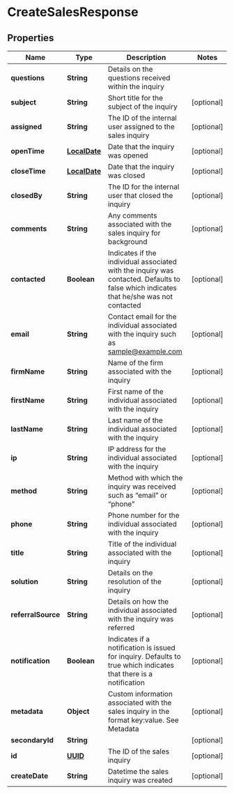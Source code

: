 
# CreateSalesResponse

## Properties
Name | Type | Description | Notes
------------ | ------------- | ------------- | -------------
**questions** | **String** | Details on the questions received within the inquiry | 
**subject** | **String** | Short title for the subject of the inquiry |  [optional]
**assigned** | **String** | The ID of the internal user assigned to the sales inquiry |  [optional]
**openTime** | [**LocalDate**](LocalDate.md) | Date that the inquiry was opened |  [optional]
**closeTime** | [**LocalDate**](LocalDate.md) | Date that the inquiry was closed |  [optional]
**closedBy** | **String** | The ID for the internal user that closed the inquiry |  [optional]
**comments** | **String** | Any comments associated with the sales inquiry for background |  [optional]
**contacted** | **Boolean** | Indicates if the individual associated with the inquiry was contacted. Defaults to false which indicates that he/she was not contacted |  [optional]
**email** | **String** | Contact email for the individual associated with the inquiry such as sample@example.com |  [optional]
**firmName** | **String** | Name of the firm associated with the inquiry |  [optional]
**firstName** | **String** | First name of the individual associated with the inquiry |  [optional]
**lastName** | **String** | Last name of the individual associated with the inquiry |  [optional]
**ip** | **String** | IP address for the individual associated with the inquiry |  [optional]
**method** | **String** | Method with which the inquiry was received such as “email” or “phone” |  [optional]
**phone** | **String** | Phone number for the individual associated with the inquiry |  [optional]
**title** | **String** | Title of the individual associated with the inquiry |  [optional]
**solution** | **String** | Details on the resolution of the inquiry |  [optional]
**referralSource** | **String** | Details on how the individual associated with the inquiry was referred |  [optional]
**notification** | **Boolean** | Indicates if a notification is issued for inquiry. Defaults to true which indicates that there is a notification |  [optional]
**metadata** | **Object** | Custom information associated with the sales inquiry in the format key:value. See Metadata |  [optional]
**secondaryId** | **String** |  |  [optional]
**id** | [**UUID**](UUID.md) | The ID of the sales inquiry |  [optional]
**createDate** | **String** | Datetime the sales inquiry was created |  [optional]



